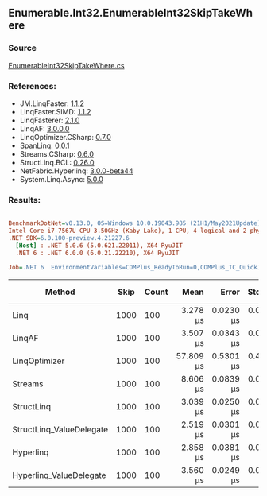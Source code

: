 ﻿## Enumerable.Int32.EnumerableInt32SkipTakeWhere

### Source
[EnumerableInt32SkipTakeWhere.cs](../LinqBenchmarks/Enumerable/Int32/EnumerableInt32SkipTakeWhere.cs)

### References:
- JM.LinqFaster: [1.1.2](https://www.nuget.org/packages/JM.LinqFaster/1.1.2)
- LinqFaster.SIMD: [1.1.2](https://www.nuget.org/packages/LinqFaster.SIMD/1.0.3)
- LinqFasterer: [2.1.0](https://www.nuget.org/packages/LinqFasterer/2.1.0)
- LinqAF: [3.0.0.0](https://www.nuget.org/packages/LinqAF/3.0.0.0)
- LinqOptimizer.CSharp: [0.7.0](https://www.nuget.org/packages/LinqOptimizer.CSharp/0.7.0)
- SpanLinq: [0.0.1](https://www.nuget.org/packages/SpanLinq/0.0.1)
- Streams.CSharp: [0.6.0](https://www.nuget.org/packages/Streams.CSharp/0.6.0)
- StructLinq.BCL: [0.26.0](https://www.nuget.org/packages/StructLinq/0.26.0)
- NetFabric.Hyperlinq: [3.0.0-beta44](https://www.nuget.org/packages/NetFabric.Hyperlinq/3.0.0-beta44)
- System.Linq.Async: [5.0.0](https://www.nuget.org/packages/System.Linq.Async/5.0.0)

### Results:
``` ini

BenchmarkDotNet=v0.13.0, OS=Windows 10.0.19043.985 (21H1/May2021Update)
Intel Core i7-7567U CPU 3.50GHz (Kaby Lake), 1 CPU, 4 logical and 2 physical cores
.NET SDK=6.0.100-preview.4.21227.6
  [Host] : .NET 5.0.6 (5.0.621.22011), X64 RyuJIT
  .NET 6 : .NET 6.0.0 (6.0.21.22210), X64 RyuJIT

Job=.NET 6  EnvironmentVariables=COMPlus_ReadyToRun=0,COMPlus_TC_QuickJitForLoops=1,COMPlus_TieredPGO=1  Runtime=.NET 6.0  

```
|                   Method | Skip | Count |      Mean |     Error |    StdDev |         Ratio | RatioSD |   Gen 0 | Gen 1 | Gen 2 | Allocated |
|------------------------- |----- |------ |----------:|----------:|----------:|--------------:|--------:|--------:|------:|------:|----------:|
|                     Linq | 1000 |   100 |  3.278 μs | 0.0230 μs | 0.0192 μs |      baseline |         |  0.0992 |     - |     - |     208 B |
|                   LinqAF | 1000 |   100 |  3.507 μs | 0.0343 μs | 0.0321 μs |  1.07x slower |   0.01x |  0.0191 |     - |     - |      40 B |
|            LinqOptimizer | 1000 |   100 | 57.809 μs | 0.5301 μs | 0.4427 μs | 17.64x slower |   0.16x | 15.9302 |     - |     - |  33,421 B |
|                  Streams | 1000 |   100 |  8.606 μs | 0.0839 μs | 0.0744 μs |  2.63x slower |   0.02x |  0.4272 |     - |     - |     920 B |
|               StructLinq | 1000 |   100 |  3.039 μs | 0.0250 μs | 0.0222 μs |  1.08x faster |   0.01x |  0.0610 |     - |     - |     128 B |
| StructLinq_ValueDelegate | 1000 |   100 |  2.519 μs | 0.0301 μs | 0.0252 μs |  1.30x faster |   0.02x |  0.0191 |     - |     - |      40 B |
|                Hyperlinq | 1000 |   100 |  2.858 μs | 0.0381 μs | 0.0318 μs |  1.15x faster |   0.01x |  0.0191 |     - |     - |      40 B |
|  Hyperlinq_ValueDelegate | 1000 |   100 |  3.560 μs | 0.0249 μs | 0.0221 μs |  1.09x slower |   0.01x |  0.0191 |     - |     - |      40 B |
